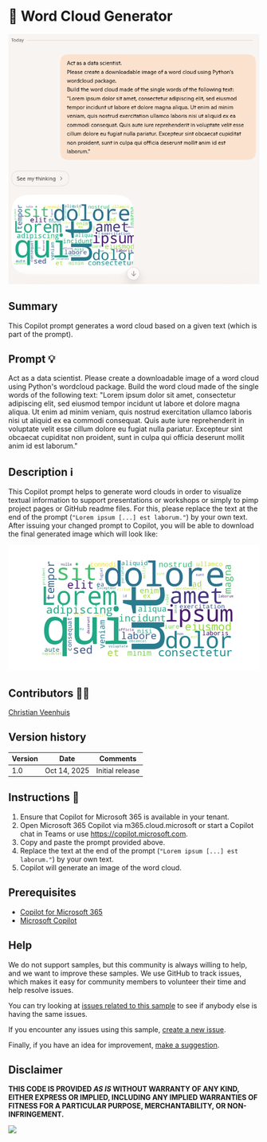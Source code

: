 # 🚀 Word Cloud Generator

![Prompt Sample](./assets/wordcloud-prompt.png)

## Summary

This Copilot prompt generates a word cloud based on a given text (which is part of the prompt).

## Prompt 💡

Act as a data scientist.
Please create a downloadable image of a word cloud using Python's wordcloud package.
Build the word cloud made of the single words of the following text:
"Lorem ipsum dolor sit amet, consectetur adipiscing elit, sed eiusmod tempor incidunt ut labore et dolore magna aliqua. Ut enim ad minim veniam, quis nostrud exercitation ullamco laboris nisi ut aliquid ex ea commodi consequat. Quis aute iure reprehenderit in voluptate velit esse cillum dolore eu fugiat nulla pariatur. Excepteur sint obcaecat cupiditat non proident, sunt in culpa qui officia deserunt mollit anim id est laborum."

## Description ℹ️

This Copilot prompt helps to generate word clouds in order to visualize textual information to support presentations or workshops or simply to pimp project pages or GitHub readme files.
For this, please replace the text at the end of the prompt (`"Lorem ipsum [...] est laborum."`) by your own text.
After issuing your changed prompt to Copilot, you will be able to download the final generated image which will look like:

![Prompt Result](./assets/wordcloud-result.png)

## Contributors 👨‍💻

[Christian Veenhuis](https://github.com/ChVeen)

## Version history

Version|Date|Comments
-------|----|--------
1.0|Oct 14, 2025|Initial release

## Instructions 📝

1. Ensure that Copilot for Microsoft 365 is available in your tenant.
2. Open Microsoft 365 Copilot via m365.cloud.microsoft or start a Copilot chat in Teams or use <https://copilot.microsoft.com>.
3. Copy and paste the prompt provided above.
4. Replace the text at the end of the prompt (`"Lorem ipsum [...] est laborum."`) by your own text.
5. Copilot will generate an image of the word cloud.

## Prerequisites

* [Copilot for Microsoft 365](https://developer.microsoft.com/microsoft-365/dev-program)
* [Microsoft Copilot](https://copilot.microsoft.com)

## Help

We do not support samples, but this community is always willing to help, and we want to improve these samples. We use GitHub to track issues, which makes it easy for community members to volunteer their time and help resolve issues.

You can try looking at [issues related to this sample](https://github.com/pnp/copilot-prompts/issues?q=label%3A%22sample%3A%20YOUR-SAMPLE-NAME%22) to see if anybody else is having the same issues.

If you encounter any issues using this sample, [create a new issue](https://github.com/pnp/copilot-prompts/issues/new).

Finally, if you have an idea for improvement, [make a suggestion](https://github.com/pnp/copilot-prompts/issues/new).

## Disclaimer

**THIS CODE IS PROVIDED *AS IS* WITHOUT WARRANTY OF ANY KIND, EITHER EXPRESS OR IMPLIED, INCLUDING ANY IMPLIED WARRANTIES OF FITNESS FOR A PARTICULAR PURPOSE, MERCHANTABILITY, OR NON-INFRINGEMENT.**

![](https://m365-visitor-stats.azurewebsites.net/SamplesGallery/copilotprompts-m365-generate-wordcloud)
